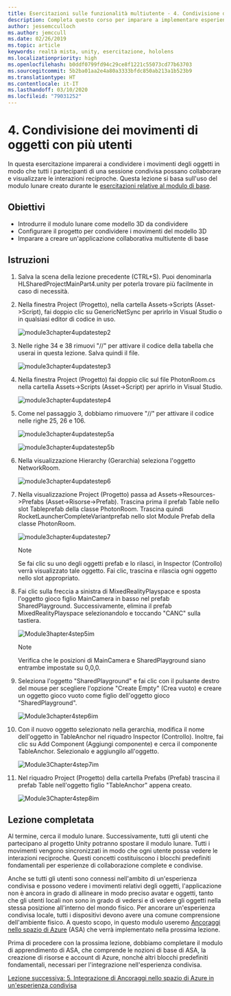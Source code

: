```yaml
---
title: Esercitazioni sulle funzionalità multiutente - 4. Condivisione dei movimenti di oggetti con più utenti
description: Completa questo corso per imparare a implementare esperienze condivise multiutente all'interno di un'applicazione HoloLens 2.
author: jessemcculloch
ms.author: jemccull
ms.date: 02/26/2019
ms.topic: article
keywords: realtà mista, unity, esercitazione, hololens
ms.localizationpriority: high
ms.openlocfilehash: b0ddf0799fd94c29ce8f1221c55073cd77b63703
ms.sourcegitcommit: 5b2ba01aa2e4a80a3333bfdc850ab213a1b523b9
ms.translationtype: HT
ms.contentlocale: it-IT
ms.lasthandoff: 03/10/2020
ms.locfileid: "79031252"
---
```

# <a name="4-sharing-object-movements-with-multiple-users"></a>4. Condivisione dei movimenti di oggetti con più utenti

In questa esercitazione imparerai a condividere i movimenti degli oggetti in modo che tutti i partecipanti di una sessione condivisa possano collaborare e visualizzare le interazioni reciproche. Questa lezione si basa sull'uso del modulo lunare creato durante le [esercitazioni relative al modulo di base](mrlearning-base.md).

## <a name="objectives"></a>Obiettivi

- Introdurre il modulo lunare come modello 3D da condividere
- Configurare il progetto per condividere i movimenti del modello 3D
- Imparare a creare un'applicazione collaborativa multiutente di base

## <a name="instructions"></a>Istruzioni

1. Salva la scena della lezione precedente (CTRL+S). Puoi denominarla HLSharedProjectMainPart4.unity per poterla trovare più facilmente in caso di necessità.

2. Nella finestra Project (Progetto), nella cartella Assets->Scripts (Asset->Script), fai doppio clic su GenericNetSync per aprirlo in Visual Studio o in qualsiasi editor di codice in uso.  

    ![module3chapter4updatestep2](images/module3chapter4updatestep2.png)

3. Nelle righe 34 e 38 rimuovi "//" per attivare il codice della tabella che userai in questa lezione. Salva quindi il file.

    ![module3chapter4updatestep3](images/module3chapter4updatestep3.png)

4. Nella finestra Project (Progetto) fai doppio clic sul file PhotonRoom.cs nella cartella Assets->Scripts (Asset->Script) per aprirlo in Visual Studio.

    ![module3chapter4updatestep4](images/module3chapter4updatestep4.png)

5. Come nel passaggio 3, dobbiamo rimuovere "//" per attivare il codice nelle righe 25, 26 e 106.

    ![module3chapter4updatestep5a](images/module3chapter4updatestep5a.png)

    ![module3chapter4updatestep5b](images/module3chapter4updatestep5b.png)

6. Nella visualizzazione Hierarchy (Gerarchia) seleziona l'oggetto NetworkRoom.

    ![module3chapter4updatestep6](images/module3chapter4updatestep6.png)

7. Nella visualizzazione Project (Progetto) passa ad Assets->Resources->Prefabs (Asset->Risorse->Prefab). Trascina prima il prefab Table nello slot Tableprefab della classe PhotonRoom. Trascina quindi RocketLauncherCompleteVariantprefab nello slot Module Prefab della classe PhotonRoom.

    ![module3chapter4updatestep7](images/module3chapter4updatestep7.png)

    >[!NOTE]
    >Se fai clic su uno degli oggetti prefab e lo rilasci, in Inspector (Controllo) verrà visualizzato tale oggetto. Fai clic, trascina e rilascia ogni oggetto nello slot appropriato.

8. Fai clic sulla freccia a sinistra di MixedRealityPlayspace e sposta l'oggetto gioco figlio MainCamera in basso nel prefab SharedPlayground. Successivamente, elimina il prefab MixedRealityPlayspace selezionandolo e toccando "CANC" sulla tastiera.

    ![Module3hapter4step5im](images/module3chapter4step5im.PNG)

    >[!NOTE]
    >Verifica che le posizioni di MainCamera e SharedPlayground siano entrambe impostate su 0,0,0.

9. Seleziona l'oggetto "SharedPlayground" e fai clic con il pulsante destro del mouse per scegliere l'opzione "Create Empty" (Crea vuoto) e creare un oggetto gioco vuoto come figlio dell'oggetto gioco "SharedPlayground".

   ![Module3chapter4step6im](images/module3chapter4step6im.PNG)

10. Con il nuovo oggetto selezionato nella gerarchia, modifica il nome dell'oggetto in TableAnchor nel riquadro Inspector (Controllo). Inoltre, fai clic su Add Component (Aggiungi componente) e cerca il componente TableAnchor. Selezionalo e aggiungilo all'oggetto.

    ![Module3Chapter4step7im](images/module3chapter4step7im.PNG)

11. Nel riquadro Project (Progetto) della cartella Prefabs (Prefab) trascina il prefab Table nell'oggetto figlio "TableAnchor" appena creato.

    ![Module3Chapter4step8im](images/module3chapter4step8im.PNG)

## <a name="congratulations"></a>Lezione completata

Al termine, cerca il modulo lunare. Successivamente, tutti gli utenti che partecipano al progetto Unity potranno spostare il modulo lunare.  Tutti i movimenti vengono sincronizzati in modo che ogni utente possa vedere le interazioni reciproche. Questi concetti costituiscono i blocchi predefiniti fondamentali per esperienze di collaborazione complete e condivise.

Anche se tutti gli utenti sono connessi nell'ambito di un'esperienza condivisa e possono vedere i movimenti relativi degli oggetti, l'applicazione non è ancora in grado di allineare in modo preciso avatar e oggetti, tanto che gli utenti locali non sono in grado di vedersi e di vedere gli oggetti nella stessa posizione all'interno del mondo fisico. Per ancorare un'esperienza condivisa locale, tutti i dispositivi devono avere una comune comprensione dell'ambiente fisico. A questo scopo, in questo modulo useremo [Ancoraggi nello spazio di Azure](<https://azure.microsoft.com//services/spatial-anchors/>) (ASA) che verrà implementato nella prossima lezione.

Prima di procedere con la prossima lezione, dobbiamo completare il modulo di apprendimento di ASA, che comprende le nozioni di base di ASA, la creazione di risorse e account di Azure, nonché altri blocchi predefiniti fondamentali, necessari per l'integrazione nell'esperienza condivisa.

[Lezione successiva: 5. Integrazione di Ancoraggi nello spazio di Azure in un'esperienza condivisa](mrlearning-sharing(photon)-ch5.md)
